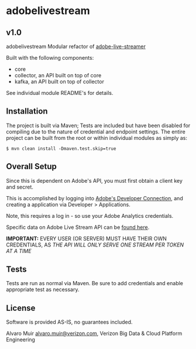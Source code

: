 # adobelivestream
## v1.0

adobelivestream Modular refactor of [adobe-live-streamer](https://onestash.verizon.com/users/v603497/repos/adobe-live-streamer)

Built with the following components:

 * core
 * collector, an API built on top of core
 * kafka, an API built on top of collector

See individual module README's for details.

## Installation

The project is built via Maven; Tests are included but have been disabled for compiling due to the nature of credential 
and endpoint settings. The entire project can be built from the root or within individual modules as simply as:
                      
```$ mvn clean install -Dmaven.test.skip=true```

## Overall Setup

Since this is dependent on Adobe's API, you must first obtain a client key and secret.

This is accomplished by logging into [Adobe's Developer Connection](https://marketing.adobe.com/developer), and creating a application via Developer > Applications. 

Note, this requires a log in - so use your Adobe Analytics credentials.

Specific data on Adobe Live Stream API can be [found here](https://marketing.adobe.com/developer/documentation/analytics-live-stream/overview-1).

**IMPORTANT:** EVERY USER (OR SERVER) MUST HAVE THEIR OWN CREDENTIALS, AS *THE API WILL ONLY SERVE ONE STREAM PER TOKEN AT A TIME*

## Tests

Tests are run as normal via Maven. Be sure to add credentials and enable appropriate test as necessary.

## License

Software is provided AS-IS, no guarantees included.


Alvaro Muir <alvaro.muir@verizon.com>, Verizon Big Data & Cloud Platform Engineering